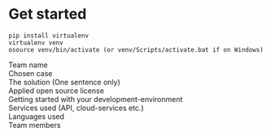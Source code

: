 # Get started
```
pip install virtualenv
virtualenv venv
osource venv/bin/activate (or venv/Scripts/activate.bat if on Windows)
```
Team name  
Chosen case  
The solution (One sentence only)  
Applied open source license  
Getting started with your development-environment  
Services used (API, cloud-services etc.)  
Languages used  
Team members  
